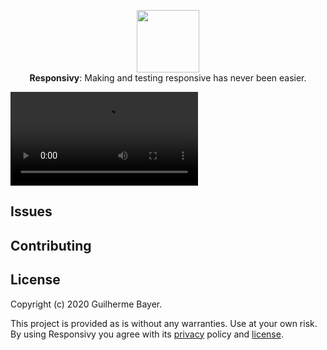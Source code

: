 <p align="center">
  <img src="https://i.imgur.com/267DWxW.png" height="100" /><br/>
  <span><b>Responsivy</b>: <span>Making and testing responsive has never been easier.</span><br/>
</p>
  
<video src="https://responsivy.com/_next/static/videos/video-65bcd79a4d38a87e7f89c5f979dd300d.mp4"></video>

## Issues

## Contributing

## License

Copyright (c) 2020 Guilherme Bayer.

This project is provided as is without any warranties. Use at your own risk.<br/>
By using Responsivy you agree with its [privacy](PRIVACY.md) policy and [license](LICENSE.md).
